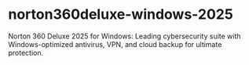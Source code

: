 # norton360deluxe-windows-2025
Norton 360 Deluxe 2025 for Windows: Leading cybersecurity suite with Windows-optimized antivirus, VPN, and cloud backup for ultimate protection.
